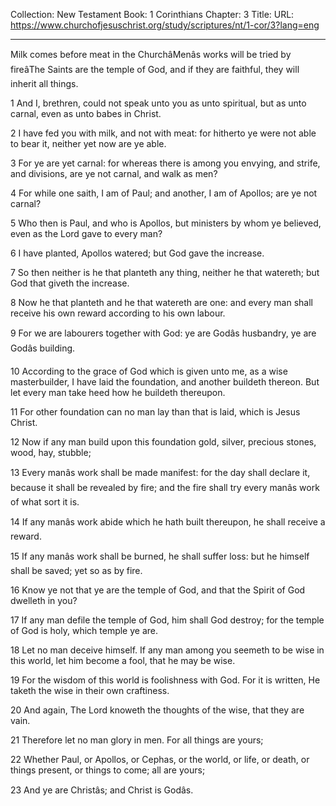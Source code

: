 Collection: New Testament
Book: 1 Corinthians
Chapter: 3
Title: 
URL: https://www.churchofjesuschrist.org/study/scriptures/nt/1-cor/3?lang=eng

---

Milk comes before meat in the ChurchâMenâs works will be tried by fireâThe Saints are the temple of God, and if they are faithful, they will inherit all things.

1 And I, brethren, could not speak unto you as unto spiritual, but as unto carnal, even as unto babes in Christ.

2 I have fed you with milk, and not with meat: for hitherto ye were not able to bear it, neither yet now are ye able.

3 For ye are yet carnal: for whereas there is among you envying, and strife, and divisions, are ye not carnal, and walk as men?

4 For while one saith, I am of Paul; and another, I am of Apollos; are ye not carnal?

5 Who then is Paul, and who is Apollos, but ministers by whom ye believed, even as the Lord gave to every man?

6 I have planted, Apollos watered; but God gave the increase.

7 So then neither is he that planteth any thing, neither he that watereth; but God that giveth the increase.

8 Now he that planteth and he that watereth are one: and every man shall receive his own reward according to his own labour.

9 For we are labourers together with God: ye are Godâs husbandry, ye are Godâs building.

10 According to the grace of God which is given unto me, as a wise masterbuilder, I have laid the foundation, and another buildeth thereon. But let every man take heed how he buildeth thereupon.

11 For other foundation can no man lay than that is laid, which is Jesus Christ.

12 Now if any man build upon this foundation gold, silver, precious stones, wood, hay, stubble;

13 Every manâs work shall be made manifest: for the day shall declare it, because it shall be revealed by fire; and the fire shall try every manâs work of what sort it is.

14 If any manâs work abide which he hath built thereupon, he shall receive a reward.

15 If any manâs work shall be burned, he shall suffer loss: but he himself shall be saved; yet so as by fire.

16 Know ye not that ye are the temple of God, and that the Spirit of God dwelleth in you?

17 If any man defile the temple of God, him shall God destroy; for the temple of God is holy, which temple ye are.

18 Let no man deceive himself. If any man among you seemeth to be wise in this world, let him become a fool, that he may be wise.

19 For the wisdom of this world is foolishness with God. For it is written, He taketh the wise in their own craftiness.

20 And again, The Lord knoweth the thoughts of the wise, that they are vain.

21 Therefore let no man glory in men. For all things are yours;

22 Whether Paul, or Apollos, or Cephas, or the world, or life, or death, or things present, or things to come; all are yours;

23 And ye are Christâs; and Christ is Godâs.
